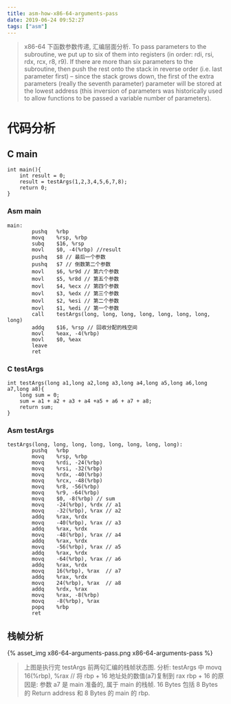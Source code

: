```yaml
---
title: asm-how-x86-64-arguments-pass
date: 2019-06-24 09:52:27
tags: ["asm"]
---
```

> x86-64 下函数参数传递, 汇编层面分析.
> To pass parameters to the subroutine, we put up to six of them into registers (in order: rdi, rsi, rdx, rcx, r8, r9). If there are more than six parameters to the subroutine, then push the rest onto the stack in reverse order (i.e. last parameter first) – since the stack grows down, the first of the extra parameters (really the seventh parameter) parameter will be stored at the lowest address (this inversion of parameters was historically used to allow functions to be passed a variable number of parameters).

# 代码分析
## C main 
```
int main(){
    int result = 0;
    result = testArgs(1,2,3,4,5,6,7,8);
    return 0;
}
```
### Asm main 
```
main:
        pushq   %rbp
        movq    %rsp, %rbp
        subq    $16, %rsp
        movl    $0, -4(%rbp) //result
        pushq   $8 // 最后一个参数
        pushq   $7 // 倒数第二个参数
        movl    $6, %r9d // 第六个参数
        movl    $5, %r8d // 第五个参数
        movl    $4, %ecx // 第四个参数
        movl    $3, %edx // 第三个参数
        movl    $2, %esi // 第二个参数
        movl    $1, %edi // 第一个参数
        call    testArgs(long, long, long, long, long, long, long, long)
        addq    $16, %rsp // 回收分配的栈空间
        movl    %eax, -4(%rbp)
        movl    $0, %eax
        leave
        ret
```
### C testArgs
```
int testArgs(long a1,long a2,long a3,long a4,long a5,long a6,long a7,long a8){
    long sum = 0;
    sum = a1 + a2 + a3 + a4 +a5 + a6 + a7 + a8;
    return sum;
}
```

### Asm testArgs
```
testArgs(long, long, long, long, long, long, long, long):
        pushq   %rbp
        movq    %rsp, %rbp
        movq    %rdi, -24(%rbp)
        movq    %rsi, -32(%rbp)
        movq    %rdx, -40(%rbp)
        movq    %rcx, -48(%rbp)
        movq    %r8, -56(%rbp)
        movq    %r9, -64(%rbp)
        movq    $0, -8(%rbp) // sum
        movq    -24(%rbp), %rdx // a1
        movq    -32(%rbp), %rax // a2
        addq    %rax, %rdx
        movq    -40(%rbp), %rax // a3
        addq    %rax, %rdx
        movq    -48(%rbp), %rax // a4
        addq    %rax, %rdx
        movq    -56(%rbp), %rax // a5
        addq    %rax, %rdx
        movq    -64(%rbp), %rax // a6
        addq    %rax, %rdx
        movq    16(%rbp), %rax  // a7
        addq    %rax, %rdx
        movq    24(%rbp), %rax  // a8
        addq    %rdx, %rax
        movq    %rax, -8(%rbp)
        movq    -8(%rbp), %rax
        popq    %rbp
        ret
```

## 栈帧分析
{% asset_img x86-64-arguments-pass.png x86-64-arguments-pass %}

> 上图是执行完 testArgs 前两句汇编的栈帧状态图.
> 分析:
> testArgs 中 movq    16(%rbp), %rax  // 将 rbp + 16 地址处的数值(a7)复制到 rax
rbp + 16 的原因是: 参数 a7 是 main 准备的, 属于 main 的栈帧. 16 Bytes 包括 8 Bytes 的 Return address 和 8 Bytes 的 main 的 rbp.